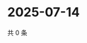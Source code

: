 # 2025-07-14

共 0 条

<!-- BEGIN ZHIHUQUESTIONS -->
<!-- 最后更新时间 Mon Jul 14 2025 14:19:29 GMT+0800 (China Standard Time) -->

<!-- END ZHIHUQUESTIONS -->

